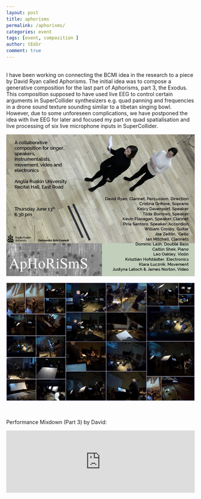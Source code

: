 ```yaml
---
layout: post
title: aphorisms
permalink: /aphorisms/
categories: event
tags: [event, composition ]
author: tEdör
comment: true
---
```

<br>
I have been working on connecting the BCMI idea in the research to a piece by David Ryan called Aphorisms. The initial idea was to compose a generative composition for the last part of Aphorisms, part 3, the Exodus. This composition supposed to have used live EEG to control certain arguments in SuperCollider synthesizers e.g. quad panning and frequencies in a drone sound texture sounding similar to a tibetan singing bowl. However, due to some unforeseen complications, we have postponed the idea with live EEG for later and focused my part on quad spatialisation and live processing of six live microphone inputs in SuperCollider.
<br>

![](../assets/images/2019-06-13-aphorisms-poster.jpg)

![](../assets/images/2019-06-13-aphorisms-01-k-rehearsal.jpg)

<br>

Performance Mixdown (Part 3) by David: 

<iframe width="100%" height="166" scrolling="no" frameborder="no" allow="autoplay" src="https://w.soundcloud.com/player/?url=https%3A//api.soundcloud.com/tracks/638145756&color=%23161611&auto_play=false&hide_related=false&show_comments=true&show_user=true&show_reposts=false&show_teaser=true"></iframe>
